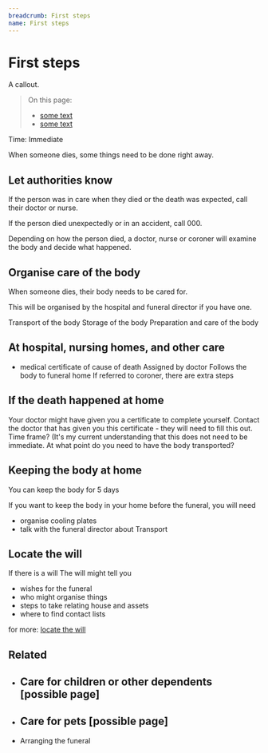 ```yaml
---
breadcrumb: First steps
name: First steps
---
```


First steps
===========================

<!--
  Light:  <p class="au-callout">
  Dark:   <p class="au-callout au-callout--dark">
-->

<p class="au-callout" aria-label="Callout description1">
  A callout.
</p>

> On this page:
> * [some text](#let-authorities-know)
> * [some text](#organise-care-of-the-body)

Time: Immediate

When someone dies, some things need to be done right away.

## Let authorities know

If the person was in care when they died or the death was  expected, call their doctor or nurse.

If the person died unexpectedly or in an accident, call 000.

Depending on how the person died, a doctor, nurse or coroner will examine the body and decide what happened.

<!--   adapted from NZ content    -->

## Organise care of the body

When someone dies, their body needs to be cared for.

This will be organised by the hospital and funeral director if you have one.

Transport of the body
Storage of the body
Preparation and care of the body

<!-- If you don't have a funeral director... I am uncertain that this is necessary in this content. Obviously there is some necessity to do this in the long term, but as such a small segment I don't think it's high-value -->


## At hospital, nursing homes, and other care


* medical certificate of cause of death
Assigned by doctor
Follows the body to funeral home
If referred to coroner, there are extra steps

## If the death happened at home

Your doctor might have given you a certificate to complete yourself.
Contact the doctor that has given you this certificate - they will need to fill this out.
Time frame? (It's my current understanding that this does not need to be immediate. At what point do you need to have the body transported?


## Keeping the body at home
You can keep the body for 5 days

If you want to keep the body in your home before the funeral, you will need
 * organise cooling plates
 * talk with the funeral director about Transport

## Locate the will

If there is a  will
The will might tell you
* wishes for the funeral
* who might organise things
* steps to take relating house and assets
* where to find contact lists

for more: [locate the will](../wills)

## Related

* ## Care for children or other dependents [possible page]
* ## Care for pets [possible page]
* Arranging the funeral
